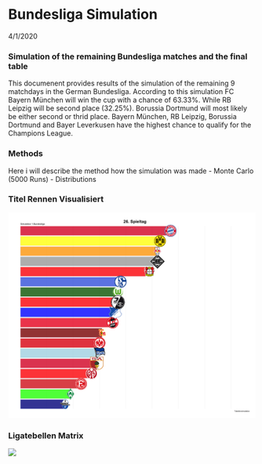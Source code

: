 Bundesliga Simulation
================
4/1/2020

### Simulation of the remaining Bundesliga matches and the final table

This documenent provides results of the simulation of the remaining 9
matchdays in the German Bundesliga. According to this simulation FC
Bayern München will win the cup with a chance of 63.33%. While RB
Leipzig will be second place (32.25%). Borussia Dortmund will most
likely be either second or thrid place. Bayern München, RB Leipzig,
Borussia Dortmund and Bayer Leverkusen have the highest chance to
qualify for the Champions League.

### Methods

Here i will describe the method how the simulation was made - Monte
Carlo (5000 Runs) - Distributions

### Titel Rennen Visualisiert

![](gganim.gif)

### Ligatebellen Matrix

![](Liga_Matrix.png)
